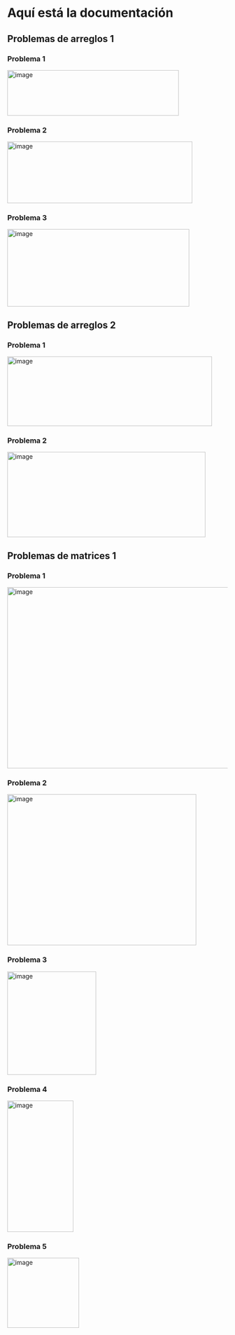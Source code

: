 # Aquí está la documentación
## Problemas de arreglos 1
### Problema 1

<img width="392" height="104" alt="image" src="https://github.com/user-attachments/assets/230a0475-a3fd-4292-8c12-05441aa05889" />

### Problema 2

<img width="423" height="141" alt="image" src="https://github.com/user-attachments/assets/54119a4b-ea80-4cf9-a288-5b7fa1f4554b" />

### Problema 3

<img width="416" height="177" alt="image" src="https://github.com/user-attachments/assets/bdf6ac65-f9c4-497f-a352-14bf80fb3115" />

## Problemas de arreglos 2
### Problema 1

<img width="468" height="159" alt="image" src="https://github.com/user-attachments/assets/406df130-4761-4e2d-89fc-f3e08623ea7c" />

### Problema 2

<img width="453" height="195" alt="image" src="https://github.com/user-attachments/assets/c0440058-e04e-4ad8-b57d-056facfac5e2" />

## Problemas de matrices 1
### Problema 1 

<img width="688" height="414" alt="image" src="https://github.com/user-attachments/assets/47591050-62b7-479c-9b76-1ce6d8503a31" />

### Problema 2

<img width="432" height="345" alt="image" src="https://github.com/user-attachments/assets/35738a9d-719a-4e69-8d52-3a13e4de9668" />

### Problema 3

<img width="203" height="236" alt="image" src="https://github.com/user-attachments/assets/27d1cc5a-0c0a-4ed1-9bbb-4640140a4127" />

### Problema 4

<img width="151" height="300" alt="image" src="https://github.com/user-attachments/assets/8260cee6-ea2e-4bfe-9be8-0dcd556df401" />

### Problema 5

<img width="164" height="160" alt="image" src="https://github.com/user-attachments/assets/7fe1c2a9-f68d-48eb-b594-1ffab2e00b8b" />

